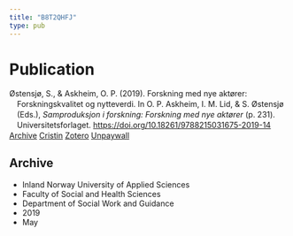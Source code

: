 ```yaml
---
title: "B8T2QHFJ"
type: pub
---
```

<h1>Publication</h1>
<article id="csl-bib-container-B8T2QHFJ" class="csl-bib-container">
  <div class="csl-bib-body" style="line-height: 1.35; padding-left: 1em; text-indent:-1em;">
  <div class="csl-entry">&#xD8;stensj&#xF8;, S., &amp; Askheim, O. P. (2019). Forskning med nye akt&#xF8;rer: Forskningskvalitet og nytteverdi. In O. P. Askheim, I. M. Lid, &amp; S. &#xD8;stensj&#xF8; (Eds.), <i>Samproduksjon i forskning: Forskning med nye akt&#xF8;rer</i> (p. 231). Universitetsforlaget. <a href="https://doi.org/10.18261/9788215031675-2019-14">https://doi.org/10.18261/9788215031675-2019-14</a></div>
</div>
  <div class="csl-bib-buttons">
    <a href="#taxonomy-article-B8T2QHFJ" class="csl-bib-button">Archive</a>
    <a href alt="Cristin URL" class="csl-bib-button">Cristin</a>
    <a href alt="Zotero URL" class="csl-bib-button">Zotero</a>
    <a href="https://www.idunn.no/file/pdf/67122958/13_forskning_med_nye_aktoerer_forskningskvalitet_og_nytte.pdf" class="csl-bib-button">Unpaywall</a>
  </div>
  <div id="csl-bib-meta-container-B8T2QHFJ"></div>
</article>
<div id="csl-bib-meta-B8T2QHFJ" class="csl-bib-meta">
  <article id="taxonomy-article-B8T2QHFJ" class="taxonomy-article">
    <h1>Archive</h1>
    <ul>
      <li>Inland Norway University of Applied Sciences</li>
      <li>Faculty of Social and Health Sciences</li>
      <li>Department of Social Work and Guidance</li>
      <li>2019</li>
      <li>May</li>
    </ul>
  </article>
</div>
